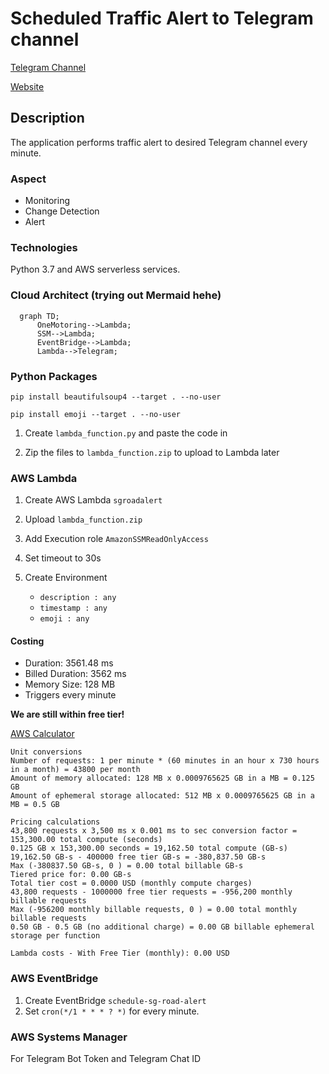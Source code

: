 # Scheduled Traffic Alert to Telegram channel
[Telegram Channel](https://t.me/TrafficAlertSG)

[Website](https://onemotoring.lta.gov.sg/content/onemotoring/home/driving/traffic_information/traffic_updates_and_road_closures.html#traffic-updates)

## Description 

The application performs traffic alert to desired Telegram channel every minute. 

### Aspect 
- Monitoring
- Change Detection
- Alert
  
### Technologies

Python 3.7 and AWS serverless services.

### Cloud Architect (trying out Mermaid hehe)

```mermaid
  graph TD;
      OneMotoring-->Lambda;
      SSM-->Lambda;
      EventBridge-->Lambda;
      Lambda-->Telegram;
```

### Python Packages

`pip install beautifulsoup4 --target . --no-user`

`pip install emoji --target . --no-user`

1. Create `lambda_function.py` and paste the code in

2. Zip the files to `lambda_function.zip` to upload to Lambda later
   
### AWS Lambda

1. Create AWS Lambda `sgroadalert`

2. Upload `lambda_function.zip`

3. Add Execution role `AmazonSSMReadOnlyAccess`

4. Set timeout to 30s
5. Create Environment
   - `description : any`
   - `timestamp : any`
   - `emoji : any`

#### Costing
- Duration: 3561.48 ms
- Billed Duration: 3562 ms
- Memory Size: 128 MB
- Triggers every minute
  
**We are still within free tier!**
  
[AWS Calculator](https://calculator.aws/#/addService/Lambda)
```
Unit conversions
Number of requests: 1 per minute * (60 minutes in an hour x 730 hours in a month) = 43800 per month
Amount of memory allocated: 128 MB x 0.0009765625 GB in a MB = 0.125 GB
Amount of ephemeral storage allocated: 512 MB x 0.0009765625 GB in a MB = 0.5 GB

Pricing calculations
43,800 requests x 3,500 ms x 0.001 ms to sec conversion factor = 153,300.00 total compute (seconds)
0.125 GB x 153,300.00 seconds = 19,162.50 total compute (GB-s)
19,162.50 GB-s - 400000 free tier GB-s = -380,837.50 GB-s
Max (-380837.50 GB-s, 0 ) = 0.00 total billable GB-s
Tiered price for: 0.00 GB-s
Total tier cost = 0.0000 USD (monthly compute charges)
43,800 requests - 1000000 free tier requests = -956,200 monthly billable requests
Max (-956200 monthly billable requests, 0 ) = 0.00 total monthly billable requests
0.50 GB - 0.5 GB (no additional charge) = 0.00 GB billable ephemeral storage per function

Lambda costs - With Free Tier (monthly): 0.00 USD
```

### AWS EventBridge

1. Create EventBridge `schedule-sg-road-alert`
2. Set `cron(*/1 * * * ? *)` for every minute.

### AWS Systems Manager
For Telegram Bot Token and Telegram Chat ID
